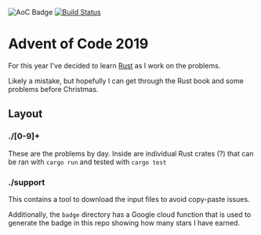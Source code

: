 ![AoC Badge](https://img.shields.io/endpoint?url=https%3A%2F%2Fus-central1-hobbs-tinkering.cloudfunctions.net%2Faoc-badge-2019%3Fuser_id%3D4896)
[![Build Status](https://travis-ci.org/jmhobbs/advent-of-code-2019.svg?branch=master)](https://travis-ci.org/jmhobbs/advent-of-code-2019)

# Advent of Code 2019

For this year I've decided to learn [Rust](https://www.rust-lang.org/) as I work on the problems.

Likely a mistake, but hopefully I can get through the Rust book and some problems before Christmas.

## Layout

### ./[0-9]+

These are the problems by day.  Inside are individual Rust crates (?) that can be ran with `cargo run` and tested with `cargo test`

### ./support

This contains a tool to download the input files to avoid copy-paste issues.

Additionally, the `badge` directory has a Google cloud function that is used to generate the badge in this repo showing how many stars I have earned.
